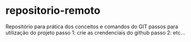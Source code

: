 # repositorio-remoto
Repositório para prática dos conceitos e comandos do GIT
passos para utilização do projeto
passo 1: crie as crendenciais do github passo 2: etc...
